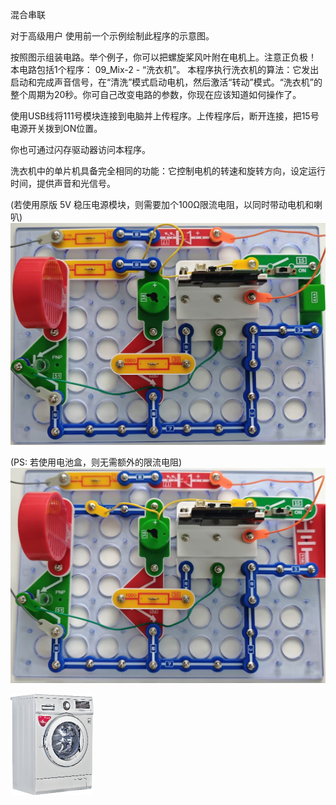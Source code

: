 混合串联

对于高级用户
使用前一个示例绘制此程序的示意图。

按照图示组装电路。举个例子，你可以把螺旋桨风叶附在电机上。注意正负极！
本电路包括1个程序：
09_Mix-2 - “洗衣机”。
本程序执行洗衣机的算法：它发出启动和完成声音信号，在“清洗”模式启动电机，然后激活“转动”模式。“洗衣机”的整个周期为20秒。你可自己改变电路的参数，你现在应该知道如何操作了。

使用USB线将111号模块连接到电脑并上传程序。上传程序后，断开连接，把15号电源开关拨到ON位置。

你也可通过闪存驱动器访问本程序。

洗衣机中的单片机具备完全相同的功能：它控制电机的转速和旋转方向，设定运行时间，提供声音和光信号。

(若使用原版 5V 稳压电源模块，则需要加个100Ω限流电阻，以同时带动电机和喇叭)
![](087p2.jpg)

(PS: 若使用电池盒，则无需额外的限流电阻)
![](087p1.jpg)

![](087p3.png)